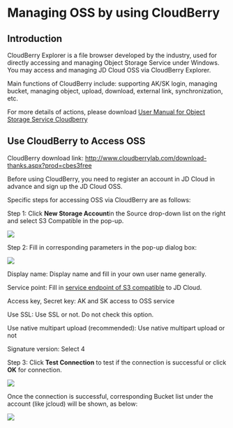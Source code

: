 # Managing OSS by using CloudBerry

## Introduction

CloudBerry Explorer is a file browser developed by the industry, used for directly accessing and managing Object Storage Service under Windows. You may access and managing JD Cloud OSS via CloudBerry Explorer.

Main functions of CloudBerry include: supporting AK/SK login, managing bucket, managing object, upload, download, external link, synchronization, etc.

For more details of actions, please download [User Manual for Object Storage Service Cloudberry](http://downloads.oss.cn-north-1.jcloudcs.com/%25E4%25BA%25AC%25E4%25B8%259C%25E4%25BA%2591%25E5%25AF%25B9%25E8%25B1%25A1%25E5%25AD%2598%25E5%2582%25A8CloudBerry%25E4%25BD%25BF%25E7%2594%25A8%25E6%2589%258B%25E5%2586%258C.pdf)

## Use CloudBerry to Access OSS

CloudBerry download link: http://www.cloudberrylab.com/download-thanks.aspx?prod=cbes3free

Before using CloudBerry, you need to register an account in JD Cloud in advance and sign up the JD Cloud OSS.

Specific steps for accessing OSS via CloudBerry are as follows:

Step 1: Click **New Storage Account**in the Source drop-down list on the right and select S3 Compatible in the pop-up.

![](../../../../image/Object-Storage-Service/OSS-079.jpg)

Step 2: Fill in corresponding parameters in the pop-up dialog box:

![](../../../../image/Object-Storage-Service/OSS-080.jpg)

Display name: Display name and fill in your own user name generally.

Service point: Fill in [service endpoint of S3 compatible](../../API-Reference-S3-Compatible/Regions-And-Endpoints.md) to JD Cloud.

Access key, Secret key: AK and SK access to OSS service

Use SSL: Use SSL or not. Do not check this option.

Use native multipart upload (recommended): Use native multipart upload or not

Signature version: Select 4

Step 3: Click **Test Connection** to test if the connection is successful or click **OK** for connection.

![](../../../../image/Object-Storage-Service/OSS-081.jpg)

Once the connection is successful, corresponding Bucket list under the account (like jcloud) will be shown, as below:

![](../../../../image/Object-Storage-Service/OSS-082.jpg)
